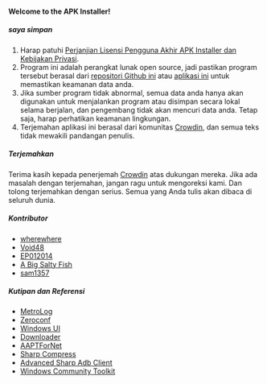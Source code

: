 #### Welcome to the APK Installer!

##### saya simpan
1. Harap patuhi [Perjanjian Lisensi Pengguna Akhir APK Installer dan Kebijakan Privasi](https://github.com/Paving-Base/APK-Installer/blob/main/Privacy.md).
2. Program ini adalah perangkat lunak open source, jadi pastikan program tersebut berasal dari [repositori Github ini](https://github.com/Paving-Base/APK-Installer) atau [aplikasi ini](https://apps.microsoft.com/store/detail/9P2JFQ43FPPG) untuk memastikan keamanan data anda.
3. Jika sumber program tidak abnormal, semua data anda hanya akan digunakan untuk menjalankan program atau disimpan secara lokal selama berjalan, dan pengembang tidak akan mencuri data anda. Tetap saja, harap perhatikan keamanan lingkungan.
4. Terjemahan aplikasi ini berasal dari komunitas [Crowdin](https://crowdin.com/project/APKInstaller "Crowdin"), dan semua teks tidak mewakili pandangan penulis.

##### Terjemahkan
Terima kasih kepada penerjemah [Crowdin](https://crowdin.com/project/APKInstaller "Crowdin") atas dukungan mereka. Jika ada masalah dengan terjemahan, jangan ragu untuk mengoreksi kami. Dan tolong terjemahkan dengan serius. Semua yang Anda tulis akan dibaca di seluruh dunia.

##### Kontributor
- [wherewhere](https://github.com/wherewhere)
- [Void48](https://github.com/Void48)
- [EP012014](https://github.com/EP012014)
- [A Big Salty Fish](https://github.com/bigsaltyfishes)
- [sam1357](https://github.com/sam1357)

##### Kutipan dan Referensi
- [MetroLog](https://github.com/roubachof/MetroLog "MetroLog")
- [Zeroconf](https://github.com/novotnyllc/Zeroconf "Zeroconf")
- [Windows UI](https://github.com/microsoft/microsoft-ui-xaml "Windows UI")
- [Downloader](https://github.com/bezzad/Downloader "Downloader")
- [AAPTForNet](https://github.com/canheo136/QuickLook.Plugin.ApkViewer "AAPTForNet")
- [Sharp Compress](https://github.com/adamhathcock/sharpcompress "Sharp Compress")
- [Advanced Sharp Adb Client](https://github.com/yungd1plomat/AdvancedSharpAdbClient "Advanced Sharp Adb Client")
- [Windows Community Toolkit](https://github.com/CommunityToolkit/WindowsCommunityToolkit "Windows Community Toolkit")